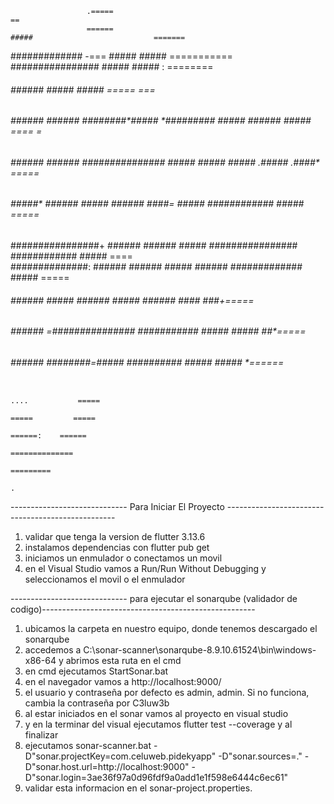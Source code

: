                                                                                                                 
                     .=====                                                                               ==     
                     ======                                           #####                           =======    
#############         -===                #####                       #####                        ===========   
################                          #####                       #####                         :  ========  
######     ######                         #####                       #####                           ===== ===  
######      ######   ######      ########*#####      *#########       #####    ######     #####       ====   =   
######      ######   ######     ###############     #####   #####     #####  .#####       .####*     =====       
######      #####*   ######    #####     ######    ####=     #####    ############         #####    =====        
################+    ######   ######      #####   ################    ############          #####   ====         
##############:      ######   ######      #####   ######              #############          ##### =====         
######               ######    #####     ######    #####              ######   ####           ###+=====          
######               ######    =###############     ###########       #####    #####          ##*=====           
######               ######      ########=#####       ##########      #####     #####          *======           
                                                                                 ....           =====            
                                                                                 =====         =====             
                                                                                  ======:    ======              
                                                                                    ==============               
                                                                                      =========                  
                                                                                          .                      

----------------------------- Para Iniciar El Proyecto --------------------------------------------------

1. validar que tenga la version de flutter 3.13.6
2. instalamos dependencias con flutter pub get
3. iniciamos un enmulador o conectamos un movil
4. en el Visual Studio vamos a Run/Run Without Debugging y seleccionamos el movil o el enmulador

----------------------------- para ejecutar el sonarqube (validador de codigo)-----------------------------------------------------

1. ubicamos la carpeta en nuestro equipo, donde tenemos descargado el sonarqube
2. accedemos a C:\sonar-scanner\sonarqube-8.9.10.61524\bin\windows-x86-64 y abrimos esta ruta en el cmd
3. en cmd ejecutamos StartSonar.bat
4. en el navegador vamos a http://localhost:9000/
5. el usuario y contraseña por defecto es admin, admin. Si no funciona, cambia la contraseña por C3luw3b
6. al estar iniciados en el sonar vamos al proyecto en visual studio
7. y en la terminar del visual ejecutamos flutter test --coverage y al finalizar
8. ejecutamos sonar-scanner.bat -D"sonar.projectKey=com.celuweb.pidekyapp" -D"sonar.sources=." -D"sonar.host.url=http://localhost:9000" -D"sonar.login=3ae36f97a0d96fdf9a0add1e1f598e6444c6ec61"
9. validar esta informacion en el sonar-project.properties.

